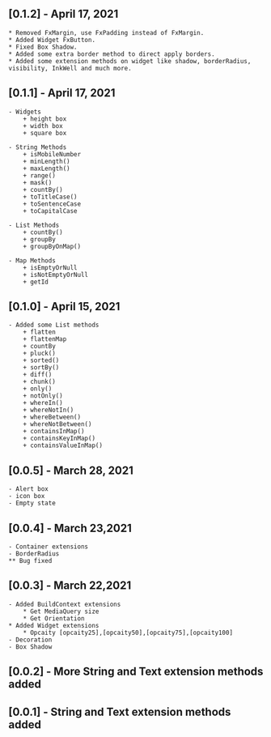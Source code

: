 ## [0.1.2] - April 17, 2021
    * Removed FxMargin, use FxPadding instead of FxMargin.
    * Added Widget FxButton.
    * Fixed Box Shadow.
    * Added some extra border method to direct apply borders.
    * Added some extension methods on widget like shadow, borderRadius, visibility, InkWell and much more.

## [0.1.1] - April 17, 2021
    - Widgets
        + height box
        + width box
        + square box

    - String Methods
        + isMobileNumber
        + minLength()
        + maxLength()
        + range()
        + mask()
        + countBy()
        + toTitleCase()
        + toSentenceCase
        + toCapitalCase
    
    - List Methods
        + countBy()
        + groupBy
        + groupByOnMap()

    - Map Methods
        + isEmptyOrNull
        + isNotEmptyOrNull
        + getId

## [0.1.0] - April 15, 2021
    - Added some List methods
        + flatten
        + flattenMap
        + countBy
        + pluck()
        + sorted()
        + sortBy()
        + diff()
        + chunk()
        + only()
        + notOnly()
        + whereIn()
        + whereNotIn()
        + whereBetween()
        + whereNotBetween()
        + containsInMap()
        + containsKeyInMap()
        + containsValueInMap()

## [0.0.5] - March 28, 2021
    - Alert box
    - icon box
    - Empty state

## [0.0.4] - March 23,2021
    - Container extensions
    - BorderRadius
    ** Bug fixed

## [0.0.3] - March 22,2021
    - Added BuildContext extensions
        * Get MediaQuery size
        * Get Orientation
    * Added Widget extensions
        * Opcaity [opcaity25],[opcaity50],[opcaity75],[opcaity100]
    - Decoration
    - Box Shadow

## [0.0.2] - More String and Text extension methods added

## [0.0.1] - String and Text extension methods added
